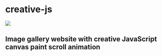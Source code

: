 # creative-js
<img src="https://i.pinimg.com/originals/38/24/9d/38249d7b8dbacd6f8a56118d3a432315.gif" href="https://thounny.github.io/creative-js/" target="_blank">

<h2> Image gallery website with creative JavaScript canvas paint scroll animation </h2>

